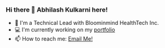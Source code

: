 ### Hi there 👋 Abhilash Kulkarni here!

<!--
**abhilashkulkarniofficial/abhilashkulkarniofficial** is a ✨ _special_ ✨ repository because its `README.md` (this file) appears on your GitHub profile.

Here are some ideas to get you started:

- 🔭 I’m currently working on ...
- 🌱 I’m currently learning ...
- 👯 I’m looking to collaborate on ...
- 🤔 I’m looking for help with ...
- 💬 Ask me about ...
- 📫 How to reach me: ...
- 😄 Pronouns: ...
- ⚡ Fun fact: ...
-->

- 🔭  I'm a Technical Lead with Bloominmind HealthTech Inc.
- 💻  I'm currently working on my [portfolio](https://abhilashkulkarniofficial.github.io/abhilash-kulkarni/)
- 📫  How to reach me: [Email Me!](mailto:abhilashkulkarniofficial@gmail.com?subject=[GitHub]%20Hi%20There) 

  
  
  
 
  
